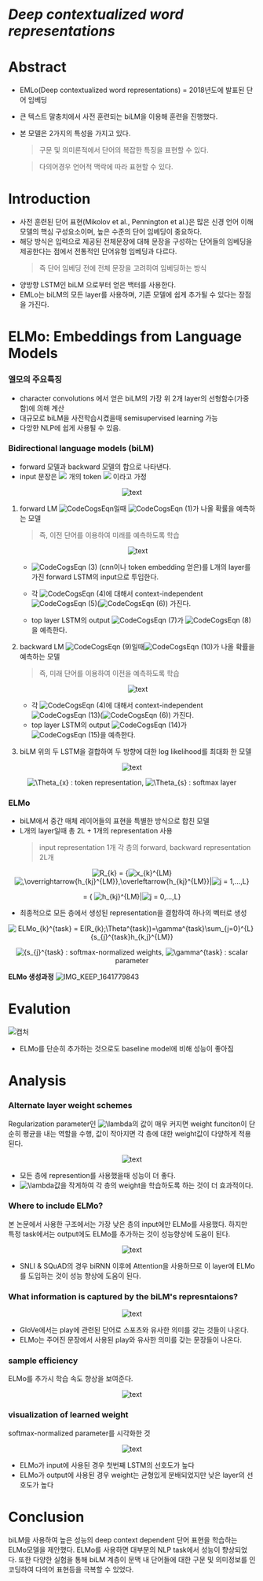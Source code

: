 # *Deep contextualized word representations*
# Abstract
* EMLo(Deep contextualized word representations) = 2018년도에 발표된 단어 임베딩
* 큰 텍스트 말충치에서 사전 훈련되는 biLM을 이용해 훈련을 진행했다.
* 본 모델은 2가지의 특성을 가지고 있다.
  > 구문 및 의미론적에서 단어의 복잡한 특징을 표현할 수 있다.

  > 다의어경우 언어적 맥락에 따라 표현할 수 있다.
 
 # Introduction
* 사전 훈련된 단어 표현(Mikolov et al., Pennington et al.)은 많은 신경 언어 이해 모델의 핵심 구성요소이며, 높은 수준의 단어 임베딩이 중요하다.
* 해당 방식은 입력으로 제공된 전체문장에 대해 문장을 구성하는 단어들의 임베딩을 제공한다는 점에서 전통적인 단어유형 임베딩과 다르다.
  > 즉 단어 임베딩 전에 전체 문장을 고려하여 임베딩하는 방식
* 양방향 LSTM인 biLM 으로부터 얻은 백터를 사용한다.
* EMLo는 biLM의 모든 layer를 사용하며, 기존 모델에 쉽게 추가될 수 있다는 장점을 가진다.

# ELMo: Embeddings from Language Models

### 엘모의 주요특징
* character convolutions 에서 얻은 biLM의 가장 위 2개 layer의 선형함수(가중함)에 의해 계산
* 대규모로 biLM을 사전학습시켰을때 semisupervised learning 가능
* 다앙햔 NLP에 쉽게 사용될 수 있음.

### Bidirectional language models (biLM)
* forward 모델과 backward 모델의 합으로 나타낸다.
* input 문장은 ![](https://user-images.githubusercontent.com/56713634/148430286-73ac3b4f-40bf-4656-bffa-910ab143071f.png)
개의 token ![](https://user-images.githubusercontent.com/56713634/148430356-38534186-4c1b-4d2c-a52b-fccf8d85efe6.png) 이라고 가정


<p align="center"><img src="https://user-images.githubusercontent.com/56713634/148729939-796cdefd-1cf7-42e6-8ca8-be631c016614.png" alt="text" width="number" /></p>

1. forward LM
    ![CodeCogsEqn](https://user-images.githubusercontent.com/56713634/148430663-0ce6a99b-5a49-4a18-a403-2e4cc1c74257.png)일때 ![CodeCogsEqn (1)](https://user-images.githubusercontent.com/56713634/148430732-5c81fd85-c787-4ffe-ae05-3d5c8a72d9bd.png)가 나올 확률을 예측하는 모델 
    >즉, 이전 단어를 이용하여 미래를 예측하도록 학습 
    
    <p align="center"><img src="https://user-images.githubusercontent.com/56713634/148431045-e2417230-d084-4e7b-805b-65219df439ee.png" alt="text" width="number" /></p>
    
    * ![CodeCogsEqn (3)](https://user-images.githubusercontent.com/56713634/148432198-52ad1710-2e5a-4f80-84ca-fdc9d786b740.png) (cnn이나 token embedding 얻은)를 L개의 layer를 가진 forward LSTM의 input으로 투입한다.

    * 각 ![CodeCogsEqn (4)](https://user-images.githubusercontent.com/56713634/148432429-d38ce1c8-aded-40bc-a589-217ee12fa4e5.png)에 대해서 context-independent ![CodeCogsEqn (5)](https://user-images.githubusercontent.com/56713634/148432512-c51875f1-5d29-482d-bb8f-b698fe6b54a1.png)(![CodeCogsEqn (6)](https://user-images.githubusercontent.com/56713634/148432578-0bc5011f-4a9d-4c23-8ec0-65c66b694640.png)) 가진다.

   * top layer LSTM의 output  ![CodeCogsEqn (7)](https://user-images.githubusercontent.com/56713634/148432665-ff213b71-c325-4335-a85d-52df3f08db79.png)가 ![CodeCogsEqn (8)](https://user-images.githubusercontent.com/56713634/148432728-41cb3c47-9fd8-49a3-b5ec-df9c920a64f6.png)을 예측한다.
    
2. backward LM
    ![CodeCogsEqn (9)](https://user-images.githubusercontent.com/56713634/148434201-70f13e95-18d8-4454-821a-149893f9cf56.png)일때![CodeCogsEqn (10)](https://user-images.githubusercontent.com/56713634/148434298-2a899386-8516-4f6b-b6a5-8da517b9843a.png)가 나올 확률을 예측하는 모델 
    >즉, 미래 단어를 이용하여 이전을 예측하도록 학습
    
    <p align="center"><img src="https://user-images.githubusercontent.com/56713634/148434445-57e160a6-702b-4aed-acab-5db8fa3acea5.png" alt="text" width="number" /></p>

    * 각 ![CodeCogsEqn (4)](https://user-images.githubusercontent.com/56713634/148432429-d38ce1c8-aded-40bc-a589-217ee12fa4e5.png)에 대해서 context-independent ![CodeCogsEqn (13)](https://user-images.githubusercontent.com/56713634/148434688-85005dda-f8aa-44c5-afde-3b236a4b480a.png)(![CodeCogsEqn (6)](https://user-images.githubusercontent.com/56713634/148432578-0bc5011f-4a9d-4c23-8ec0-65c66b694640.png)) 가진다.
    * top layer LSTM의 output ![CodeCogsEqn (14)](https://user-images.githubusercontent.com/56713634/148434767-0b1e1f70-f276-4337-b75f-05371a7eadab.png)가 ![CodeCogsEqn (15)](https://user-images.githubusercontent.com/56713634/148434817-4cabdc23-93cc-490c-9762-a1bdfb0cb63e.png)을 예측한다.
    
3. biLM
   위의 두 LSTM을 결합하여 두 방향에 대한 log likelihood를 최대화 한 모델
   
<p align="center"><img src="https://user-images.githubusercontent.com/56713634/148434978-9706bf2d-2fec-4b68-b7e1-064a05eb006f.png" alt="text" width="number" /></p>
   
<p align="center"><img src="https://latex.codecogs.com/svg.image?\Theta_{x}" title="\Theta_{x}" /> : token representation, <img src="https://latex.codecogs.com/svg.image?\Theta_{s}" title="\Theta_{s}" /> : softmax layer</p>


### ELMo
* biLM에서 중간 매체 레이어들의 표현을 특별한 방식으로 합친 모델
* L개의 layer일때 총 2L + 1개의 representation 사용
  > input representation 1개  각 층의 forward, backward representation 2L개
  
<p align="center"><img src="https://latex.codecogs.com/svg.image?R_{k}" title="R_{k}" /> = {<img src="https://latex.codecogs.com/svg.image?x_{k}^{LM}" title="x_{k}^{LM}" /><img src="https://latex.codecogs.com/svg.image?,\overrightarrow{h_{kj}^{LM}},\overleftarrow{h_{kj}^{LM}}" title=",\overrightarrow{h_{kj}^{LM}},\overleftarrow{h_{kj}^{LM}}" />|<img src="https://latex.codecogs.com/svg.image?j&space;=&space;1,...,L" title="j = 1,...,L" />}</p>

<p align="center"> = { <img src="https://latex.codecogs.com/svg.image?h_{kj}^{LM}" title="h_{kj}^{LM}" />|<img src="https://latex.codecogs.com/svg.image?j&space;=&space;0,...,L" title="j = 0,...,L" />}</p>

* 최종적으로 모든 층에서 생성된 representation을 결합하여 하나의 벡터로 생성
<p align="center"><img src="https://latex.codecogs.com/svg.image?ELMo_{k}^{task}&space;=&space;E(R_{k};\Theta^{task})=\gamma^{task}\sum_{j=0}^{L}{s_{j}^{task}h_{k,j}^{LM}}" title="ELMo_{k}^{task} = E(R_{k};\Theta^{task})=\gamma^{task}\sum_{j=0}^{L}{s_{j}^{task}h_{k,j}^{LM}}" /></p>

<p align="center"><img src="https://latex.codecogs.com/svg.image?{s_{j}^{task}" title="{s_{j}^{task}" /> : softmax-normalized weights, <img src="https://latex.codecogs.com/svg.image?\gamma^{task}" title="\gamma^{task}" /> : scalar parameter</p>

**ELMo 생성과정**
![IMG_KEEP_1641779843](https://user-images.githubusercontent.com/56713634/148719627-e8c2af1e-0cd3-4869-9549-af3093b61263.jpg)


# Evalution
![캡처](https://user-images.githubusercontent.com/56713634/148714350-79e3008e-8991-40af-9df4-1b049ae7dda0.PNG)
* ELMo를 단순히 추가하는 것으로도 baseline model에 비해 성능이 좋아짐

# Analysis
### Alternate layer weight schemes

Regularization parameter인 <img src="https://latex.codecogs.com/svg.image?\lambda&space;" title="\lambda " />의 값이 매우 커지면 weight funciton이 단순히 평균을 내는 역할을 수행, 값이 작아지면 각 층에 대한 weight값이 다양하게 적용된다.

<p align="center"><img src="https://user-images.githubusercontent.com/56713634/148719642-1c0eef8e-77d7-4872-baf6-b1d7b7482bb2.PNG" alt="text" width="number" /></p>

* 모든 층에 represention를 사용했을때 성능이 더 좋다.
* <img src="https://latex.codecogs.com/svg.image?\lambda&space;" title="\lambda " />값을 작게하여 각 층의 weight을 학습하도록 하는 것이 더 효과적이다.

### Where to include ELMo?
본 논문에서 사용한 구조에서는 가장 낮은 층의 input에만 ELMo를 사용했다. 하지만 특정 task에서는 output에도 ELMo를 추가하는 것이 성능향상에 도움이 된다.
<p align="center"><img src="https://user-images.githubusercontent.com/56713634/148719647-c82a1fda-b095-4baa-a9d1-7d578632b6b6.PNG" alt="text" width="number" /></p>

* SNLI & SQuAD의 경우 biRNN 이후에 Attention을 사용하므로 이 layer에 ELMo를 도입하는 것이 성능 향상에 도움이 된다.

### What information is captured by the biLM's represntaions?

<p align="center"><img src="https://user-images.githubusercontent.com/56713634/148721433-77a654bb-72ef-4e1b-8172-b3d862e23639.PNG" alt="text" width="number" /></p>

* GloVe에서는 play에 관련된 단어로 스포츠와 유사한 의미를 갖는 것들이 나온다.
* ELMo는 주어진 문장에서 사용된 play와 유사한 의미를 갖는 문장들이 나온다. 

### sample efficiency
ELMo를 추가시 학습 속도 향상을 보여준다.
<p align="center"><img src="https://user-images.githubusercontent.com/56713634/148721754-617222d6-5353-42f2-b7bb-89f34699d217.PNG" alt="text" width="number" /></p>

### visualization of learned weight
softmax-normalized parameter를 시각화한 것
<p align="center"><img src="https://user-images.githubusercontent.com/56713634/148721759-7757bac8-ca97-42bd-8db9-49c2707114bb.PNG" alt="text" width="number" /></p>

* ELMo가 input에 사용된 경우 첫번째 LSTM의 선호도가 높다
* ELMo가 output에 사용된 경우 weight는 균형있게 분배되었지만 낮은 layer의 선호도가 높다

# Conclusion
biLM을 사용하여 높은 성능의 deep context dependent 단어 표현을 학습하는 ELMo모델을 제안했다. ELMo를 사용하면 대부분의 NLP task에서 성능이 향상되었다. 또한 다양한 실험을 통해 biLM 계층이 문맥 내 단어들에 대한 구문 및 의미정보를 인코딩하여 다의어 표현등을 극복할 수 있었다.
